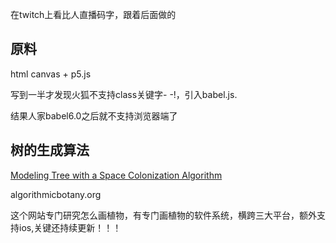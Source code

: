 
在twitch上看比人直播码字，跟着后面做的

## 原料

html canvas + p5.js

写到一半才发现火狐不支持class关键字- -!，引入babel.js.

结果人家babel6.0之后就不支持浏览器端了

## 树的生成算法

[Modeling Tree with a Space Colonization Algorithm](http://algorithmicbotany.org/papers/colonization.egwnp2007.pdf)

algorithmicbotany.org 

这个网站专门研究怎么画植物，有专门画植物的软件系统，横跨三大平台，额外支持ios,关键还持续更新！！！
